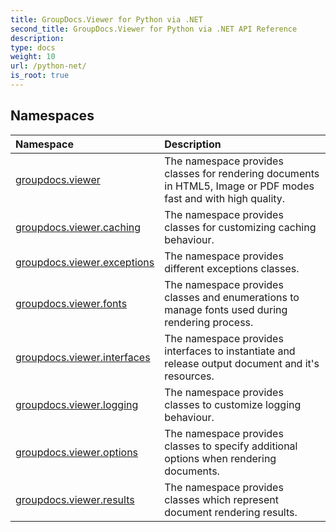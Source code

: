 ```yaml
---
title: GroupDocs.Viewer for Python via .NET
second_title: GroupDocs.Viewer for Python via .NET API Reference
description: 
type: docs
weight: 10
url: /python-net/
is_root: true
---
```


## Namespaces
| Namespace | Description |
| :- | :- |
|[groupdocs.viewer](/viewer/python-net/groupdocs.viewer/)|The namespace provides classes for rendering documents in HTML5, Image or PDF modes fast and with high quality.|
|[groupdocs.viewer.caching](/viewer/python-net/groupdocs.viewer.caching/)|The namespace provides classes for customizing caching behaviour.|
|[groupdocs.viewer.exceptions](/viewer/python-net/groupdocs.viewer.exceptions/)|The namespace provides different exceptions classes.|
|[groupdocs.viewer.fonts](/viewer/python-net/groupdocs.viewer.fonts/)|The namespace provides classes and enumerations to manage fonts used during rendering process.|
|[groupdocs.viewer.interfaces](/viewer/python-net/groupdocs.viewer.interfaces/)|The namespace provides interfaces to instantiate and release output document and it's resources.|
|[groupdocs.viewer.logging](/viewer/python-net/groupdocs.viewer.logging/)|The namespace provides classes to customize logging behaviour.|
|[groupdocs.viewer.options](/viewer/python-net/groupdocs.viewer.options/)|The namespace provides classes to specify additional options when rendering documents.|
|[groupdocs.viewer.results](/viewer/python-net/groupdocs.viewer.results/)|The namespace provides classes which represent document rendering results.|
